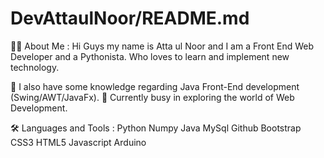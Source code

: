 # DevAttaulNoor/README.md

👨‍💻 About Me :
Hi Guys my name is Atta ul Noor and I am a Front End Web Developer and a Pythonista.
Who loves to learn and implement new technology.

👀 I also have some knowledge regarding Java Front-End development (Swing/AWT/JavaFx).
🌱 Currently busy in exploring the world of Web Development.

🛠️ Languages and Tools :
Python  Numpy Java  MySql  Github  Bootstrap  CSS3  HTML5 Javascript  Arduino 
